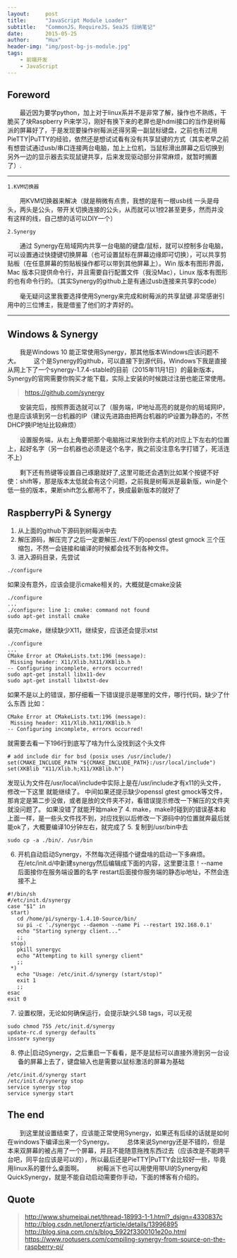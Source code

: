 ```yaml
---
layout:     post
title:      "JavaScript Module Loader"
subtitle:   "CommonJS，RequireJS，SeaJS 归纳笔记"
date:       2015-05-25
author:     "Hux"
header-img: "img/post-bg-js-module.jpg"
tags:
    - 前端开发
    - JavaScript
---
```



## Foreword
&emsp;&emsp;最近因为要学python，加上对于linux系并不是非常了解，操作也不熟练，干脆买了块Raspberry Pi来学习，刚好有换下来的老屏也是hdmi接口的当作是树莓派的屏幕好了，于是发现要操作树莓派还得另需一副鼠标键盘，之前也有过用PieTTY|PuTTY的经验，依然还是想试试看有没有共享鼠键的方式（其实老早之前有想尝试通过usb/串口连接两台电脑，加上上位机，当鼠标滑出屏幕之后切换到另外一边的显示器去实现鼠键共享，后来发现驱动部分非常麻烦，就暂时搁置了）.

----------

	1.KVM切换器

&emsp;&emsp;用KVM切换器来解决（就是稍微有点贵，我想的是有一根usb线 一头是母头，两头是公头，带开关切换连接的公头，从而就可以1控2甚至更多，然而并没有这样的线，自己想的话可以DIY一个）

	2.Synergy

&emsp;&emsp;通过 Synergy在局域网内共享一台电脑的键盘/鼠标，就可以控制多台电脑，可以设置通过快捷键切换屏幕（也可设置鼠标在屏幕边缘即可切换），可以共享剪贴板（在任意屏幕的剪贴板操作都可以带到其他屏幕上）。Win 版本有图形界面，Mac 版本只提供命令行，并且需要自行配置文件（我没Mac），Linux 版本有图形的也有命令行的。（其实Synergy的github上是有通过usb连接来共享的code）

&emsp;&emsp;毫无疑问这里我要选择使用Synergy来完成和树莓派的共享鼠键.非常感谢引用中的三位博主，我是借鉴了他们的才弄好的。


---
## Windows & Synergy
&emsp;&emsp;我是Windows 10 能正常使用Synergy，那其他版本Windows应该问题不大。
&emsp;&emsp;这个是Synergy的github，可以直接下到源代码，Windows下我是直接从网上下了一个synergy-1.7.4-stable的目前（2015年11月1日）的最新版本，Synergy的官网需要你购买才能下载，实际上安装的时候跳过注册也能正常使用。

> https://github.com/synergy

&emsp;&emsp;安装完后，按照界面选就可以了（服务端，IP地址高亮的就是你的局域网IP，也是应该填到另一台机器的IP（建议先进路由把两台机器的IP设置为静态的，不然DHCP换IP地址比较麻烦）

&emsp;&emsp;设置服务端，从右上角要把那个电脑拖过来放到你主机的对应上下左右的位置上，起好名字（另一台机器也必须是这个名字，我之前没注意名字打错了，死活连不上）

&emsp;&emsp;剩下还有热键等设置自己琢磨就好了,这里可能还会遇到比如某个按键不好使：shift等，那是版本太低就会有这个问题，之前我是树莓派是最新版，win是个低一些的版本，果断shift怎么都用不了，换成最新版本的就好了

## RaspberryPi & Synergy

 1. 从上面的github下源码到树莓派中去
 2. 解压源码，解压完了之后一定要解压./ext/下的openssl gtest gmock 三个压缩包，不然一会链接和编译的时候都会找不到各种文件。
 3. 进入源码目录，先尝试

 ```
./configure
 ```
 
 如果没有意外，应该会提示cmake相关的，大概就是cmake没装
 
 ```
./configure
...
./configure: line 1: cmake: command not found
sudo apt-get install cmake
 ```
 
 装完cmake，继续缺少X11，继续安，应该还会提示xtst
 
 ```
./configure
...
CMake Error at CMakeLists.txt:196 (message):
  Missing header: X11/Xlib.hX11/XKBlib.h
-- Configuring incomplete, errors occurred!
sudo apt-get install libx11-dev
sudo apt-get install libxtst-dev
 ```
 
 如果不是以上的错误，那仔细看一下错误提示是哪里的文件，哪行代码，缺少了什么东西
 比如：
 
 ```
CMake Error at CMakeLists.txt:196 (message):
  Missing header: X11/Xlib.hX11/XKBlib.h
-- Configuring incomplete, errors occurred!
 ```
 
 就需要去看一下196行到底写了啥为什么没找到这个头文件
 
 ```
 # add include dir for bsd (posix uses /usr/include/)
set(CMAKE_INCLUDE_PATH "${CMAKE_INCLUDE_PATH}:/usr/local/include")
set(XKBlib "X11/Xlib.h;X11/XKBlib.h")
 ```
 
  发现认为文件在/usr/local/include中实际上是在/usr/include才有x11的头文件，修改一下这里
就能继续了。
中间如果还提示缺少openssl gtest gmock等文件，那肯定是第二步没做，或者是放的文件夹不对，看错误提示修改一下解压的文件夹就没问题了。
如果没错了就能开始make了
 4. make，make时碰到的错误基本和上面一样，是一些头文件找不到，对应找到以后修改一下源码中的位置就奔最后就能ok了，大概要编译10分钟左右，就完成了
 5. 复制到/usr/bin中去

 ```
sudo cp -a ./bin/. /usr/bin
 ```
 

 6. 开机自动启动Synergy，不然每次还得插个键盘啥的启动一下多麻烦。在/etc/init.d/中新建synergy然后编辑成下面的内容，这里要注意！--name 后面接你在服务端设置的名字 restart后面接你服务端的静态ip地址，不然会连接不上
 
 ```
 #!/bin/sh
 #/etc/init.d/synergy
case "$1" in
  start)
    cd /home/pi/synergy-1.4.10-Source/bin/
    su pi -c './synergyc --daemon --name Pi --restart 192.168.0.1'
    echo "Starting synergy client..."
    ;;
  stop)
    pkill synergyc
    echo "Attempting to kill synergy client"
    ;;
  *)
    echo "Usage: /etc/init.d/synergy (start/stop)"
    exit 1
    ;;
esac
exit 0
 ```

 7. 设置权限，无论如何确保运行，会提示缺少LSB tags，可以无视
 
 ```
sudo chmod 755 /etc/init.d/synergy
update-rc.d synergy defaults
insserv synergy
 ```

 8. 停止|启动Synergy，之后重启一下看看，是不是鼠标可以直接外滑到另一台设备的屏幕上去了，键盘输入也是需要以鼠标激活的屏幕为基础
 
 ```
/etc/init.d/synergy start
/etc/init.d/synergy stop
service synergy stop
service synergy start
 ```
## The end
&emsp;&emsp;到这里就设置结束了，应该能正常使用Synergy，如果还有后续的话就是如何在windows下编译出来一个Synergy。
&emsp;&emsp;总体来说Synergy还是不错的，但是本来双屏幕的被占用了一个屏幕，并且不能随意拖拽东西过去（应该改是不能跨平台吧，同平台应该是可以的），所以最后还是PieTTY|PuTTY会比较好一些，毕竟用linux系的要什么桌面啊。
&emsp;&emsp;树莓派下也可以用使用带UI的Synergy和QuickSynergy，就是不能自动启动需要你手动，下面的博客有介绍的。
## Quote

> http://www.shumeipai.net/thread-18993-1-1.html?_dsign=4330837c
> http://blog.csdn.net/lonerzf/article/details/13996895
> http://blog.sina.com.cn/s/blog_5922f3300101e20o.html
> https://www.rootusers.com/compiling-synergy-from-source-on-the-raspberry-pi/



